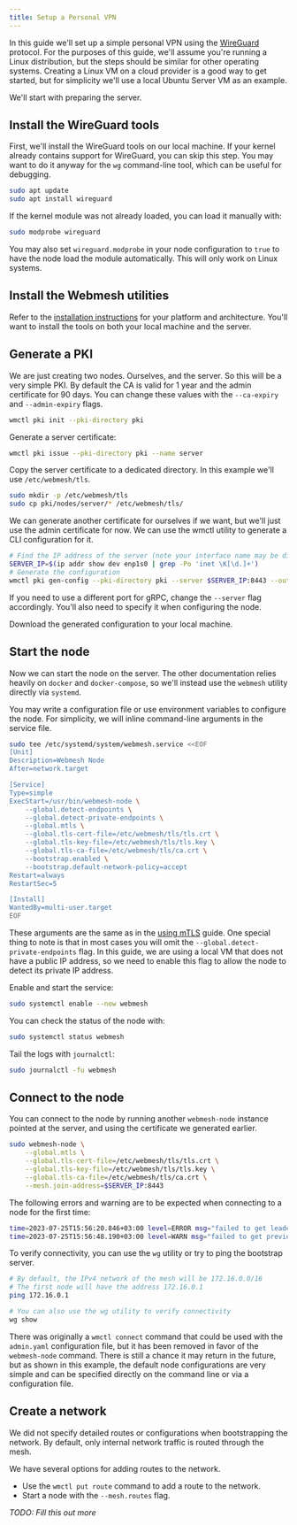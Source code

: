 ```yaml
---
title: Setup a Personal VPN
---
```


In this guide we'll set up a simple personal VPN using the [WireGuard](https://www.wireguard.com/) protocol.
For the purposes of this guide, we'll assume you're running a Linux distribution, but the steps should be similar for other operating systems.
Creating a Linux VM on a cloud provider is a good way to get started, but for simplicity we'll use a local Ubuntu Server VM as an example.

We'll start with preparing the server.

## Install the WireGuard tools

First, we'll install the WireGuard tools on our local machine.
If your kernel already contains support for WireGuard, you can skip this step.
You may want to do it anyway for the `wg` command-line tool, which can be useful for debugging.

```bash
sudo apt update
sudo apt install wireguard
```

If the kernel module was not already loaded, you can load it manually with:

```bash
sudo modprobe wireguard
```

You may also set `wireguard.modprobe` in your node configuration to `true` to have the node load the module automatically.
This will only work on Linux systems.

## Install the Webmesh utilities

Refer to the [installation instructions](/documentation/installation-instructions/) for your platform and architecture.
You'll want to install the tools on both your local machine and the server.

## Generate a PKI

We are just creating two nodes. Ourselves, and the server.
So this will be a very simple PKI.
By default the CA is valid for 1 year and the admin certificate for 90 days.
You can change these values with the `--ca-expiry` and `--admin-expiry` flags.

```bash
wmctl pki init --pki-directory pki
```

Generate a server certificate:

```bash
wmctl pki issue --pki-directory pki --name server
```

Copy the server certificate to a dedicated directory. In this example we'll use `/etc/webmesh/tls`.

```bash
sudo mkdir -p /etc/webmesh/tls
sudo cp pki/nodes/server/* /etc/webmesh/tls/
```

We can generate another certificate for ourselves if we want, but we'll just use the admin certificate for now.
We can use the wmctl utility to generate a CLI configuration for it.

```bash
# Find the IP address of the server (note your interface name may be different)
SERVER_IP=$(ip addr show dev enp1s0 | grep -Po 'inet \K[\d.]+')
# Generate the configuration
wmctl pki gen-config --pki-directory pki --server $SERVER_IP:8443 --output admin.yaml
```

If you need to use a different port for gRPC, change the `--server` flag accordingly.
You'll also need to specify it when configuring the node.

Download the generated configuration to your local machine.

## Start the node

Now we can start the node on the server.
The other documentation relies heavily on `docker` and `docker-compose`, so we'll instead use the `webmesh` utility directly via `systemd`.

You may write a configuration file or use environment variables to configure the node.
For simplicity, we will inline command-line arguments in the service file.

```bash
sudo tee /etc/systemd/system/webmesh.service <<EOF
[Unit]
Description=Webmesh Node
After=network.target

[Service]
Type=simple
ExecStart=/usr/bin/webmesh-node \
    --global.detect-endpoints \
    --global.detect-private-endpoints \
    --global.mtls \
    --global.tls-cert-file=/etc/webmesh/tls/tls.crt \
    --global.tls-key-file=/etc/webmesh/tls/tls.key \
    --global.tls-ca-file=/etc/webmesh/tls/ca.crt \
    --bootstrap.enabled \
    --bootstrap.default-network-policy=accept
Restart=always
RestartSec=5

[Install]
WantedBy=multi-user.target
EOF
```

These arguments are the same as in the [using mTLS](/documentation/using-mtls/) guide.
One special thing to note is that in most cases you will omit the `--global.detect-private-endpoints` flag.
In this guide, we are using a local VM that does not have a public IP address, so we need to enable this flag to allow the node to detect its private IP address.

Enable and start the service:

```bash
sudo systemctl enable --now webmesh
```

You can check the status of the node with:

```bash
sudo systemctl status webmesh
```

Tail the logs with `journalctl`:

```bash
sudo journalctl -fu webmesh
```

## Connect to the node

You can connect to the node by running another `webmesh-node` instance pointed at the server, and using the certificate
we generated earlier.

```bash
sudo webmesh-node \
    --global.mtls \
    --global.tls-cert-file=/etc/webmesh/tls/tls.crt \
    --global.tls-key-file=/etc/webmesh/tls/tls.key \
    --global.tls-ca-file=/etc/webmesh/tls/ca.crt \
    --mesh.join-address=$SERVER_IP:8443
```

The following errors and warning are to be expected when connecting to a node for the first time:

```bash
time=2023-07-25T15:56:20.846+03:00 level=ERROR msg="failed to get leader" component=store node-id=admin error="node not found"
time=2023-07-25T15:56:48.190+03:00 level=WARN msg="failed to get previous log" component=raft previous-index=21 last-index=0 error="log not found"
```

To verify connectivity, you can use the `wg` utility or try to ping the bootstrap server.

```bash
# By default, the IPv4 network of the mesh will be 172.16.0.0/16
# The first node will have the address 172.16.0.1
ping 172.16.0.1

# You can also use the wg utility to verify connectivity
wg show
```

There was originally a `wmctl connect` command that could be used with the `admin.yaml` configuration file, but it has been removed in favor of the `webmesh-node` command.
There is still a chance it may return in the future, but as shown in this example, the default node configurations are very simple and can be specified directly on the command line or via a configuration file.

## Create a network

We did not specify detailed routes or configurations when bootstrapping the network.
By default, only internal network traffic is routed through the mesh.

We have several options for adding routes to the network.

- Use the `wmctl put route` command to add a route to the network.
- Start a node with the `--mesh.routes` flag.

_TODO: Fill this out more_
